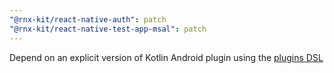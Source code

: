 ```yaml
---
"@rnx-kit/react-native-auth": patch
"@rnx-kit/react-native-test-app-msal": patch
---
```


Depend on an explicit version of Kotlin Android plugin using the [plugins DSL](https://docs.gradle.org/current/userguide/plugins.html#sec:plugins_block)
